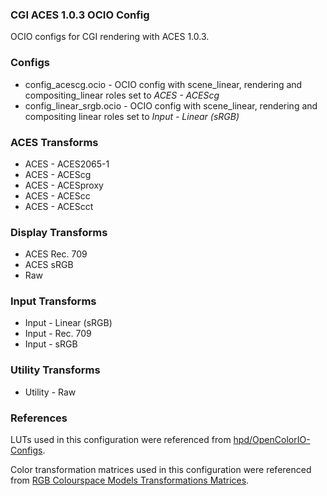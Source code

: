 ### CGI ACES 1.0.3 OCIO Config
OCIO configs for CGI rendering with ACES 1.0.3.

### Configs
* config_acescg.ocio - OCIO config with scene_linear, rendering and compositing_linear roles set to *ACES - ACEScg*
* config_linear_srgb.ocio - OCIO config with scene_linear, rendering and compositing linear roles set to *Input - Linear (sRGB)*

### ACES Transforms
* ACES - ACES2065-1
* ACES - ACEScg
* ACES - ACESproxy
* ACES - ACEScc
* ACES - ACEScct

### Display Transforms
* ACES Rec. 709
* ACES sRGB
* Raw

### Input Transforms
* Input - Linear (sRGB)
* Input - Rec. 709
* Input - sRGB

### Utility Transforms
* Utility - Raw

### References
LUTs used in this configuration were referenced from [hpd/OpenColorIO-Configs](https://github.com/hpd/OpenColorIO-Configs.git).

Color transformation matrices used in this configuration were referenced from [RGB Colourspace Models Transformations Matrices](http://colour-science.org/cgi-bin/rgb_colourspace_models_transformation_matrices.cgi).
